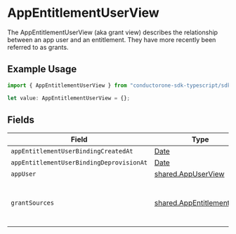 # AppEntitlementUserView

The AppEntitlementUserView (aka grant view) describes the relationship between an app user and an entitlement. They have more recently been referred to as grants.

## Example Usage

```typescript
import { AppEntitlementUserView } from "conductorone-sdk-typescript/sdk/models/shared";

let value: AppEntitlementUserView = {};
```

## Fields

| Field                                                                                         | Type                                                                                          | Required                                                                                      | Description                                                                                   |
| --------------------------------------------------------------------------------------------- | --------------------------------------------------------------------------------------------- | --------------------------------------------------------------------------------------------- | --------------------------------------------------------------------------------------------- |
| `appEntitlementUserBindingCreatedAt`                                                          | [Date](https://developer.mozilla.org/en-US/docs/Web/JavaScript/Reference/Global_Objects/Date) | :heavy_minus_sign:                                                                            | N/A                                                                                           |
| `appEntitlementUserBindingDeprovisionAt`                                                      | [Date](https://developer.mozilla.org/en-US/docs/Web/JavaScript/Reference/Global_Objects/Date) | :heavy_minus_sign:                                                                            | N/A                                                                                           |
| `appUser`                                                                                     | [shared.AppUserView](../../../sdk/models/shared/appuserview.md)                               | :heavy_minus_sign:                                                                            | N/A                                                                                           |
| `grantSources`                                                                                | [shared.AppEntitlementRef](../../../sdk/models/shared/appentitlementref.md)[]                 | :heavy_minus_sign:                                                                            | List of sources for the grant, ie. groups, roles, etc.                                        |